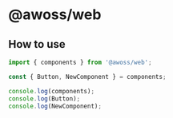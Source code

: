# @awoss/web

## How to use

```javascript
import { components } from '@awoss/web';

const { Button, NewComponent } = components;

console.log(components);
console.log(Button);
console.log(NewComponent);
```
